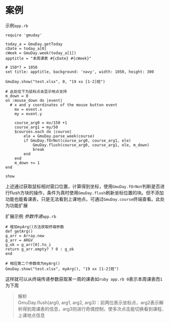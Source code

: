# 案例
示例`app.rb`
```
require 'gmuday'

today_a = GmuDay.getToday
cDate = today_a[0]
cWeek = GmuDay.week(today_a[1])
apptitle = "本周课表 #{cDate} #{cWeek}"

# 150*7 = 1050
set title: apptitle, background: 'navy', width: 1050, height: 300

GmuDay.show("test.xlsx", 0, "19 xx [1-2]班")

# 此处往下为鼠标点击显示地点支持
m_down = 0
on :mouse_down do |event|
  # x and y coordinates of the mouse button event
    mx = event.x
    my = event.y
    
    course_arg0 = mx/150 +1
    course_arg1 = my/50
    $courses.each do |course|
        ele = GmuDay.parse_week(course)
        if GmuDay.fOrNot(course_arg0, course_arg1, ele)
            GmuDay.flush(course_arg0, course_arg1, ele, m_down)
            break
        end
    end
    m_down += 1
end

show
```

上述通过获取鼠标相对窗口位置，计算得到坐标，使用`GmuDay.fOrNot`判断是否进行flush方块的操作，条件为真时使用`GmuDay.flush`刷新坐标位置的块。但不添加功能也能看课表，只是无法看到上课地点，可通过`GmuDay.course`终端查看。此处为功能扩展

扩展示例 *参数传递*`app.rb`
```
# 增加myArg()方法获取终端参数
def getArg()
g_arr = Array.new
g_arr = ARGV
g_ok = g_arr[0].to_i
return g_arr.empty? ? 0 : g_ok
end

# 相应第二个参数改为myArg()
GmuDay.show("test.xlsx", myArg(), "19 xx [1-2]班")
```
这样就可以从终端传递参数获取某一周的课表如`ruby app.rb 0`表示本周课表而`1`为下周

> 解析  
> GmuDay.flush(arg0, arg1, arg2, arg3)：前两位表示坐标点，arg2表示解析得到周课表的信息，arg3则进行奇偶控制，使多次点击能切换看到课程、上课地点信息
